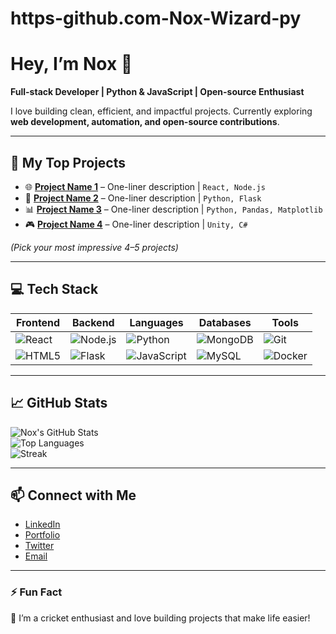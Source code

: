 # https-github.com-Nox-Wizard-py
# Hey, I’m Nox 👋

**Full-stack Developer | Python & JavaScript | Open-source Enthusiast**

I love building clean, efficient, and impactful projects. Currently exploring **web development, automation, and open-source contributions**.  

---

## 🔭 My Top Projects

- 🌐 **[Project Name 1](https://github.com/yourusername/project1)** – One-liner description | `React, Node.js`  
- 🤖 **[Project Name 2](https://github.com/yourusername/project2)** – One-liner description | `Python, Flask`  
- 📊 **[Project Name 3](https://github.com/yourusername/project3)** – One-liner description | `Python, Pandas, Matplotlib`  
- 🎮 **[Project Name 4](https://github.com/yourusername/project4)** – One-liner description | `Unity, C#`  

*(Pick your most impressive 4–5 projects)*

---

## 💻 Tech Stack

| Frontend | Backend | Languages | Databases | Tools |
|----------|---------|----------|-----------|-------|
| ![React](https://img.shields.io/badge/React-61DAFB?logo=react&logoColor=black) | ![Node.js](https://img.shields.io/badge/Node.js-339933?logo=node.js&logoColor=white) | ![Python](https://img.shields.io/badge/Python-3776AB?logo=python&logoColor=white) | ![MongoDB](https://img.shields.io/badge/MongoDB-47A248?logo=mongodb&logoColor=white) | ![Git](https://img.shields.io/badge/Git-F05032?logo=git&logoColor=white) |
| ![HTML5](https://img.shields.io/badge/HTML5-E34F26?logo=html5&logoColor=white) | ![Flask](https://img.shields.io/badge/Flask-000000?logo=flask&logoColor=white) | ![JavaScript](https://img.shields.io/badge/JavaScript-F7DF1E?logo=javascript&logoColor=black) | ![MySQL](https://img.shields.io/badge/MySQL-4479A1?logo=mysql&logoColor=white) | ![Docker](https://img.shields.io/badge/Docker-2496ED?logo=docker&logoColor=white) |

---

## 📈 GitHub Stats

![Nox's GitHub Stats](https://github-readme-stats.vercel.app/api?username=yourusername&show_icons=true&theme=radical)  
![Top Languages](https://github-readme-stats.vercel.app/api/top-langs/?username=yourusername&layout=compact&theme=radical)  
![Streak](https://github-readme-streak-stats.herokuapp.com/?user=yourusername&theme=radical)

---

## 📫 Connect with Me

- [LinkedIn](https://www.linkedin.com/in/nazmul-hossain-10b335341/)  
- [Portfolio](https://yourportfolio.com)  
- [Twitter](https://x.com/Nox_Wizard_py)  
- [Email](mailto:hossainazmul132@gmail.com)

---

### ⚡ Fun Fact
🏏 I’m a cricket enthusiast and love building projects that make life easier!
